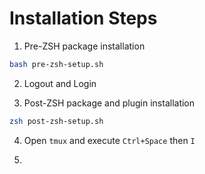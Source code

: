 # Installation Steps

1. Pre-ZSH package installation
```bash
bash pre-zsh-setup.sh
```

2. Logout and Login

3. Post-ZSH package and plugin installation
```bash
zsh post-zsh-setup.sh
```

4. Open `tmux` and execute `Ctrl+Space` then `I`

5. 